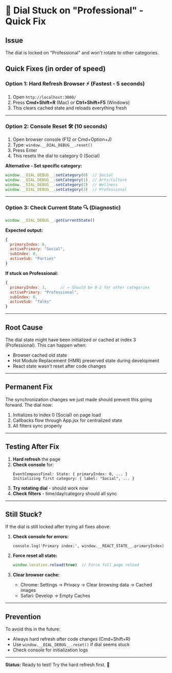 # 🔧 **Dial Stuck on "Professional" - Quick Fix**

## **Issue**
The dial is locked on "Professional" and won't rotate to other categories.

## **Quick Fixes** (in order of speed)

### **Option 1: Hard Refresh Browser** ⚡ (Fastest - 5 seconds)
1. Open `http://localhost:3000/`
2. Press **Cmd+Shift+R** (Mac) or **Ctrl+Shift+F5** (Windows)
3. This clears cached state and reloads everything fresh

---

### **Option 2: Console Reset** 🛠️ (10 seconds)
1. Open browser console (F12 or Cmd+Option+J)
2. Type: `window.__DIAL_DEBUG__.reset()`
3. Press Enter
4. This resets the dial to category 0 (Social)

**Alternative - Set specific category:**
```javascript
window.__DIAL_DEBUG__.setCategory(0)  // Social
window.__DIAL_DEBUG__.setCategory(1)  // Arts/Culture
window.__DIAL_DEBUG__.setCategory(2)  // Wellness
window.__DIAL_DEBUG__.setCategory(3)  // Professional
```

---

### **Option 3: Check Current State** 🔍 (Diagnostic)
```javascript
window.__DIAL_DEBUG__.getCurrentState()
```

**Expected output:**
```javascript
{
  primaryIndex: 0,
  activePrimary: "Social",
  subIndex: 0,
  activeSub: "Parties"
}
```

**If stuck on Professional:**
```javascript
{
  primaryIndex: 3,      // ← Should be 0-2 for other categories
  activePrimary: "Professional",
  subIndex: 0,
  activeSub: "Talks"
}
```

---

## **Root Cause**

The dial state might have been initialized or cached at index 3 (Professional). This can happen when:
- Browser cached old state
- Hot Module Replacement (HMR) preserved state during development
- React state wasn't reset after code changes

---

## **Permanent Fix**

The synchronization changes we just made should prevent this going forward. The dial now:
1. Initializes to index 0 (Social) on page load
2. Callbacks flow through App.jsx for centralized state
3. All filters sync properly

---

## **Testing After Fix**

1. **Hard refresh** the page
2. **Check console** for:
   ```
   EventCompassFinal: State: { primaryIndex: 0, ... }
   Initializing first category: { label: "Social", ... }
   ```
3. **Try rotating dial** - should work now
4. **Check filters** - time/day/category should all sync

---

## **Still Stuck?**

If the dial is still locked after trying all fixes above:

1. **Check console for errors:**
   ```
   console.log('Primary index:', window.__REACT_STATE__.primaryIndex)
   ```

2. **Force reset all state:**
   ```javascript
   window.location.reload(true)  // Force full page reload
   ```

3. **Clear browser cache:**
   - Chrome: Settings → Privacy → Clear browsing data → Cached images
   - Safari: Develop → Empty Caches

---

## **Prevention**

To avoid this in the future:
- Always hard refresh after code changes (Cmd+Shift+R)
- Use `window.__DIAL_DEBUG__.reset()` if dial seems stuck
- Check console for initialization logs

---

**Status:** Ready to test! Try the hard refresh first. 🚀

